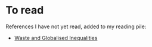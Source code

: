# To read

References I have not yet read, added to my reading pile:

- [Waste and Globalised Inequalities](https://mattersburgerkreis.vivolum.net/site/de/shop/jepartikel/shop.item/1918.html)
